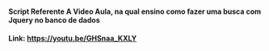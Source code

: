 #### Script Referente A Video Aula, na qual ensino como fazer uma busca com Jquery no banco de dados

#### Link: https://youtu.be/GHSnaa_KXLY
